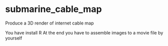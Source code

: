 # submarine_cable_map
Produce a 3D render of internet cable map

You have install R 
At the end you have to assemble images to a movie file by yourself
